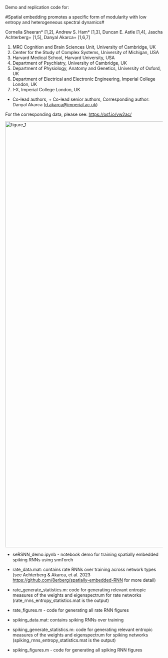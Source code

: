 Demo and replication code for:

#Spatial embedding promotes a specific form of modularity with low entropy and heterogeneous spectral dynamics#

Cornelia Sheeran* [1,2], Andrew S. Ham* [1,3], Duncan E. Astle [1,4], 
Jascha Achterberg+ [1,5], Danyal Akarca+ [1,6,7]
  
1.	MRC Cognition and Brain Sciences Unit, University of Cambridge, UK
2.	Center for the Study of Complex Systems, University of Michigan, USA
3.	Harvard Medical School, Harvard University, USA
4.	Department of Psychiatry, University of Cambridge, UK
5.	Department of Physiology, Anatomy and Genetics, University of Oxford, UK
6.	Department of Electrical and Electronic Engineering, Imperial College London, UK
7.	I-X, Imperial College London, UK

* Co-lead authors, + Co-lead senior authors, Corresponding author: Danyal Akarca (d.akarca@imperial.ac.uk)

For the corresponding data, please see: https://osf.io/vw2ac/

<img width="1360" alt="figure_1" src="https://github.com/user-attachments/assets/92631003-68d4-4400-94f1-23504f5a8ad4">

- seRSNN_demo.ipynb - notebook demo for training spatially embedded spiking RNNs using snnTorch

- rate_data.mat: contains rate RNNs over training across network types (see Achterberg & Akarca, et al. 2023 https://github.com/8erberg/spatially-embedded-RNN for more detail)
- rate_generate_statistics.m: code for generating relevant entropic measures of the weights and eigenspectrum for rate networks (rate_rnns_entropy_statistics.mat is the output)
- rate_figures.m - code for generating all rate RNN figures

- spiking_data.mat: contains spiking RNNs over training
- spiking_generate_statistics.m: code for generating relevant entropic measures of the weights and eigenspectrum for spiking networks (spiking_rnns_entropy_statistics.mat is the output)
- spiking_figures.m - code for generating all spiking RNN figures
